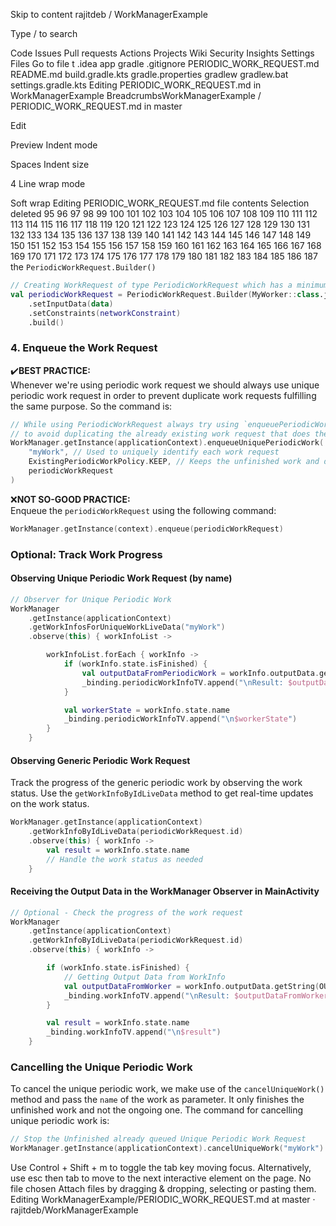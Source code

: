 Skip to content
rajitdeb
/
WorkManagerExample

Type / to search

Code
Issues
Pull requests
Actions
Projects
Wiki
Security
Insights
Settings
Files
Go to file
t
.idea
app
gradle
.gitignore
PERIODIC_WORK_REQUEST.md
README.md
build.gradle.kts
gradle.properties
gradlew
gradlew.bat
settings.gradle.kts
Editing PERIODIC_WORK_REQUEST.md in WorkManagerExample
BreadcrumbsWorkManagerExample
/
PERIODIC_WORK_REQUEST.md
in
master

Edit

Preview
Indent mode

Spaces
Indent size

4
Line wrap mode

Soft wrap
Editing PERIODIC_WORK_REQUEST.md file contents
Selection deleted
95
96
97
98
99
100
101
102
103
104
105
106
107
108
109
110
111
112
113
114
115
116
117
118
119
120
121
122
123
124
125
126
127
128
129
130
131
132
133
134
135
136
137
138
139
140
141
142
143
144
145
146
147
148
149
150
151
152
153
154
155
156
157
158
159
160
161
162
163
164
165
166
167
168
169
170
171
172
173
174
175
176
177
178
179
180
181
182
183
184
185
186
187
the `PeriodicWorkRequest.Builder()`

```kotlin
// Creating WorkRequest of type PeriodicWorkRequest which has a minimum specified time of 15 Minutes by the System
val periodicWorkRequest = PeriodicWorkRequest.Builder(MyWorker::class.java, 15, TimeUnit.MINUTES)
    .setInputData(data)
    .setConstraints(networkConstraint)
    .build()
```

### 4. Enqueue the Work Request

✔️<b>BEST PRACTICE:</b><br>
Whenever we're using periodic work request we should always use unique periodic work request in order to prevent duplicate work requests fulfilling the same purpose. So the command is:

```kotlin
// While using PeriodicWorkRequest always try using `enqueuePeriodicWork()`
// to avoid duplicating the already existing work request that does the exact same thing
WorkManager.getInstance(applicationContext).enqueueUniquePeriodicWork(
    "myWork", // Used to uniquely identify each work request
    ExistingPeriodicWorkPolicy.KEEP, // Keeps the unfinished work and doesn't create a new one
    periodicWorkRequest
)
```

❌<b>NOT SO-GOOD PRACTICE:</b><br>
Enqueue the `periodicWorkRequest` using the following command:

```kotlin
WorkManager.getInstance(context).enqueue(periodicWorkRequest)
```

### Optional: Track Work Progress

#### Observing Unique Periodic Work Request (by name)
```kotlin
// Observer for Unique Periodic Work
WorkManager
    .getInstance(applicationContext)
    .getWorkInfosForUniqueWorkLiveData("myWork")
    .observe(this) { workInfoList ->

        workInfoList.forEach { workInfo ->
            if (workInfo.state.isFinished) {
                val outputDataFromPeriodicWork = workInfo.outputData.getString(OUTPUT_KEY_DESC)
                _binding.periodicWorkInfoTV.append("\nResult: $outputDataFromPeriodicWork - ${System.currentTimeMillis()}")
            }

            val workerState = workInfo.state.name
            _binding.periodicWorkInfoTV.append("\n$workerState")
        }
    }
```


#### Observing Generic Periodic Work Request
Track the progress of the generic periodic work by observing the work status. Use
the `getWorkInfoByIdLiveData` method to get real-time updates on the work status.

```kotlin
WorkManager.getInstance(applicationContext)
    .getWorkInfoByIdLiveData(periodicWorkRequest.id)
    .observe(this) { workInfo ->
        val result = workInfo.state.name
        // Handle the work status as needed
    }
```

#### Receiving the Output Data in the WorkManager Observer in MainActivity

```kotlin
// Optional - Check the progress of the work request
WorkManager
    .getInstance(applicationContext)
    .getWorkInfoByIdLiveData(periodicWorkRequest.id)
    .observe(this) { workInfo ->

        if (workInfo.state.isFinished) {
            // Getting Output Data from WorkInfo
            val outputDataFromWorker = workInfo.outputData.getString(OUTPUT_KEY_DESC)
            _binding.workInfoTV.append("\nResult: $outputDataFromWorker")
        }

        val result = workInfo.state.name
        _binding.workInfoTV.append("\n$result")
    }
```
### Cancelling the Unique Periodic Work
To cancel the unique periodic work, we make use of the `cancelUniqueWork()` method and pass the `name` of the work as parameter. It only finishes the unfinished work and not the ongoing one. The command for cancelling unique periodic work is:
```kotlin
// Stop the Unfinished already queued Unique Periodic Work Request
WorkManager.getInstance(applicationContext).cancelUniqueWork("myWork")
```
Use Control + Shift + m to toggle the tab key moving focus. Alternatively, use esc then tab to move to the next interactive element on the page.
No file chosen
Attach files by dragging & dropping, selecting or pasting them.
Editing WorkManagerExample/PERIODIC_WORK_REQUEST.md at master · rajitdeb/WorkManagerExample